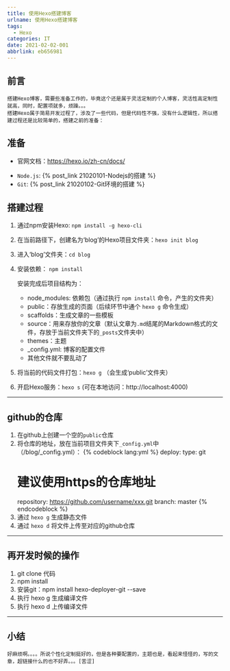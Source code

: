 ```yaml
---
title: 使用Hexo搭建博客
urlname: 使用Hexo搭建博客
tags:
  - Hexo
categories: IT
date: 2021-02-02-001
abbrlink: eb656981
---
```


## 前言
    搭建Hexo博客，需要些准备工作的，毕竟这个还是属于灵活定制的个人博客，灵活性高定制性就高，同时，配置项就多，烦躁。。。
    搭建Hexo属于简易开发过程了，涉及了一些代码，但是代码性不强，没有什么逻辑性，所以搭建过程还是比较简单的，搭建之前的准备：
<!--more-->
## 准备
- 官网文档：<https://hexo.io/zh-cn/docs/>
<!-- - `Node.js`: [Node.js的搭建](http://wusow.com/post/9e212a55.html) -->
- `Node.js`: {% post_link 21020101-Nodejs的搭建 %}
- `Git`: {% post_link 21020102-Git环境的搭建 %}
<!-- - `Git`: [Git的搭建](http://wusow.com/post/42dc65b0.html) -->


## 搭建过程
1. 通过npm安装Hexo:  `npm install -g hexo-cli`
2. 在当前路径下，创建名为‘blog’的Hexo项目文件夹：`hexo init blog` 
3. 进入‘blog’文件夹：`cd blog` 
4. 安装依赖： `npm install` 

    安装完成后项目结构为：
    - node_modules: 依赖包（通过执行 `npm install` 命令，产生的文件夹）
    - public：存放生成的页面（后续环节中通个 `hexo g` 命令生成）
    - scaffolds：生成文章的一些模板
    - source：用来存放你的文章（默认文章为`.md`结尾的Markdown格式的文件，存放于当前文件夹下的`_posts`文件夹中）
    - themes：主题
    - _config.yml: 博客的配置文件
    - 其他文件就不要乱动了 

5. 将当前的代码文件打包：`hexo g` （会生成‘public’文件夹）
6. 开启Hexo服务：`hexo s` (可在本地访问：http://localhost:4000)
----------
## github的仓库
1. 在github上创建一个空的`public`仓库
2. 将仓库的地址，放在当前项目文件夹下`_config.yml`中（/blog/_config.yml）：
{% codeblock lang:yml %}
deploy:
    type: git
    # 建议使用https的仓库地址
    repository: https://github.com/username/xxx.git
    branch: master
{% endcodeblock %}
3. 通过 `hexo g` 生成静态文件
4. 通过 `hexo d` 将文件上传至对应的github仓库 
----------

## 再开发时候的操作
1. git clone 代码 
2. npm install 
3. 安装git：npm install hexo-deployer-git --save 
4. 执行 hexo g 生成编译文件 
5. 执行 hexo d 上传编译文件

----------
## 小结
    好麻烦啊。。。。所说个性化定制挺好的，但是各种要配置的，主题也是，看起来怪怪的，写的文章，超链接什么的也不好弄。。。[苦涩]
